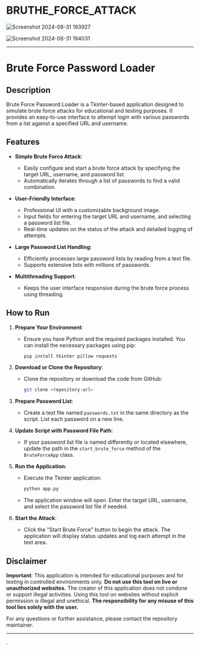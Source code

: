 # BRUTHE_FORCE_ATTACK
![Screenshot 2024-08-31 193927](https://github.com/user-attachments/assets/cfecacde-a7bd-4219-ae7f-408b440581b8)

![Screenshot 2024-08-31 194031](https://github.com/user-attachments/assets/dbeba9fe-0028-4f89-b4bb-3eedbfa510be)






---

# Brute Force Password Loader

## Description

Brute Force Password Loader is a Tkinter-based application designed to simulate brute force attacks for educational and testing purposes. It provides an easy-to-use interface to attempt login with various passwords from a list against a specified URL and username.

## Features

- **Simple Brute Force Attack**: 
  - Easily configure and start a brute force attack by specifying the target URL, username, and password list.
  - Automatically iterates through a list of passwords to find a valid combination.

- **User-Friendly Interface**: 
  - Professional UI with a customizable background image.
  - Input fields for entering the target URL and username, and selecting a password list file.
  - Real-time updates on the status of the attack and detailed logging of attempts.

- **Large Password List Handling**: 
  - Efficiently processes large password lists by reading from a text file.
  - Supports extensive lists with millions of passwords.

- **Multithreading Support**: 
  - Keeps the user interface responsive during the brute force process using threading.

## How to Run

1. **Prepare Your Environment**:
   - Ensure you have Python and the required packages installed. You can install the necessary packages using pip:
     ```bash
     pip install tkinter pillow requests
     ```

2. **Download or Clone the Repository**:
   - Clone the repository or download the code from GitHub:
     ```bash
     git clone <repository-url>
     ```

3. **Prepare Password List**:
   - Create a text file named `passwords.txt` in the same directory as the script. List each password on a new line.

4. **Update Script with Password File Path**:
   - If your password list file is named differently or located elsewhere, update the path in the `start_brute_force` method of the `BruteForceApp` class.

5. **Run the Application**:
   - Execute the Tkinter application:
     ```bash
     python app.py
     ```
   - The application window will open. Enter the target URL, username, and select the password list file if needed.

6. **Start the Attack**:
   - Click the "Start Brute Force" button to begin the attack. The application will display status updates and log each attempt in the text area.

## Disclaimer

**Important**: This application is intended for educational purposes and for testing in controlled environments only. **Do not use this tool on live or unauthorized websites.** The creator of this application does not condone or support illegal activities. Using this tool on websites without explicit permission is illegal and unethical. **The responsibility for any misuse of this tool lies solely with the user.**

For any questions or further assistance, please contact the repository maintainer.

---

.
